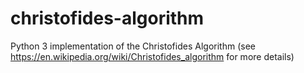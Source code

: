 # christofides-algorithm
Python 3 implementation of the Christofides Algorithm (see https://en.wikipedia.org/wiki/Christofides_algorithm for more details)
